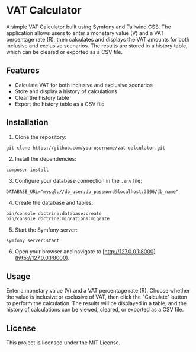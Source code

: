 # VAT Calculator

A simple VAT Calculator built using Symfony and Tailwind CSS. The application allows users to enter a monetary value (V) and a VAT percentage rate (R), then calculates and displays the VAT amounts for both inclusive and exclusive scenarios. The results are stored in a history table, which can be cleared or exported as a CSV file.

## Features

- Calculate VAT for both inclusive and exclusive scenarios
- Store and display a history of calculations
- Clear the history table
- Export the history table as a CSV file

## Installation

1. Clone the repository:

```git clone https://github.com/yourusername/vat-calculator.git```

2. Install the dependencies:

```composer install```

3. Configure your database connection in the `.env` file:

```DATABASE_URL="mysql://db_user:db_password@localhost:3306/db_name"```

4. Create the database and tables:

```bin/console doctrine:database:create```<br>
```bin/console doctrine:migrations:migrate```


5. Start the Symfony server:

```symfony server:start```

6. Open your browser and navigate to [http://127.0.0.1:8000](http://127.0.0.1:8000).

## Usage

Enter a monetary value (V) and a VAT percentage rate (R). Choose whether the value is inclusive or exclusive of VAT, then click the "Calculate" button to perform the calculation. The results will be displayed in a table, and the history of calculations can be viewed, cleared, or exported as a CSV file.

## License

This project is licensed under the MIT License.
